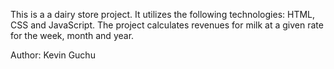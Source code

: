 This is a a dairy store project.
It utilizes the following technologies: HTML, CSS and JavaScript.
The project calculates revenues for milk at a given rate for the week, month and year.

Author: Kevin Guchu
